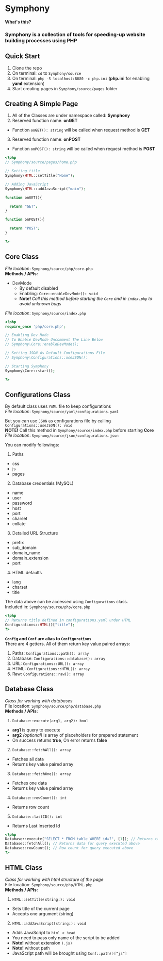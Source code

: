 # Symphony
**What's this?**
### Symphony is a collection of tools for speeding-up website building processes using PHP

## Quick Start
1. Clone the repo
2. On terminal: ```cd``` to ```Symphony/source```
3. On terminal: ```php -S localhost:8080 -c php.ini``` (**php.ini** for enabling **yaml** extension)
4. Start creating pages in ```Symphony/source/pages``` folder

## Creating A Simple Page
1. All of the Classes are under namespace called: **Symphony**
2. Reserved function name: **onGET**
  - Function `onGET(): string` will be called when request method is **GET**
3. Reserved function name: **onPOST**
  - Function `onPOST(): string` will be called when request method is **POST**

```php
<?php
// Symphony/source/pages/home.php

// Setting title
Symphony\HTML::setTitle("Home");

// Adding JavaScript
Symphony\HTML::addJavaScript("main");

function onGET(){

  return "GET";
}

function onPOST(){

  return "POST";
}

?>
```

## Core Class
*File location*: ```Symphony/source/php/core.php```\
**Methods / APIs:**
- DevMode
  - By default disabled
  - Enabling: `Core::enableDevMode(): void`
  - **Note!** *Call this method before starting the `Core` and in `index.php` to avoid unknown bugs*


*File location*: ```Symphony/source/index.php```
```php
<?php
require_once 'php/core.php';

// Enabling Dev Mode
// To Enable DevMode Uncomment The Line Below
// Symphony\Core::enableDevMode();

// Setting JSON As Default Configurations File
// Symphony\Configurations::useJSON();

// Starting Symphony
Symphony\Core::start();

?>
```

## Configurations Class
By default class uses `YAML` file to keep configurations  
*File location*: `Symphony/source/yaml/configurations.yaml`

But you can use `JSON` as configurations file by calling `Configurations::useJSON(): void`\
**NOTE!** Call this method in `Symphony/source/index.php` before starting **Core**\
*File location*: `Symphony/source/json/configurations.json`

You can modify followings:
1. Paths
  - css
  - js
  - pages
2. Database credentials (MySQL)
  - name
  - user
  - password
  - host
  - port
  - charset
  - collate
3. Detailed URL Structure
  - prefix
  - sub_domain
  - domain_name
  - domain_extension
  - port
4. HTML defaults
  - lang
  - charset
  - title

The data above can be accessed using <code>Configurations</code> class.\
Included in: ```Symphony/source/php/core.php```
```php
<?php
// Returns title defined in configurations.yaml under HTML
Configurations::HTML()["title"];
?>
```
**`Config` and `Conf` are alias to `Configurations`**\
There are 4 getters. All of them return key value paired arrays:
1. Paths: `Configurations::path(): array`
2. Database: `Configurations::database(): array`
3. URL: `Configurations::URL(): array`
4. HTML: `Configurations::HTML(): array`
4. Raw: `Configurations::raw(): array`

## Database Class
*Class for working with databases*\
File location: `Symphony/source/php/database.php`\
**Methods / APIs:**
1. ```Database::execute(arg1, arg2): bool```
  - **arg1** is query to execute
  - **arg2** *(optional)* is array of placeholders for prepared statement
  - On success returns **true**, On error returns **false**
2. ```Database::fetchAll(): array```
  - Fetches all data
  - Returns key value paired array
3. ```Database::fetchOne(): array```
  - Fetches one data
  - Returns key value paired array
4. ```Database::rowCount(): int```
  - Returns row count
5. ```Database::lastID(): int```
  - Returns Last Inserted Id

```php
<?php
Database::execute("SELECT * FROM table WHERE id=?", [1]); // Returns true or false depending result
Database::fetchAll(); // Returns data for query executed above
Database::rowCount(); // Row count for query executed above
?>
```
## HTML Class
*Class for working with html structure of the page*\
File location: ```Symphony/source/php/HTML.php```\
**Methods / APIs:**
1. `HTML::setTitle(string:): void`
  - Sets title of the current page
  - Accepts one argument (string)
2. `HTML::addJavaScript(string:): void`
  - Adds JavaScript to `html > head`
  - You need to pass only name of the script to be added
  - **Note!** without extension `(.js)`
  - **Note!** without path
  - JavaScript path will be brought using `Conf::path()["js"]`
